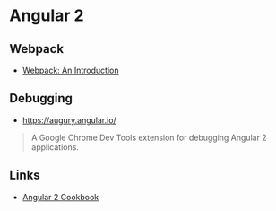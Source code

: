 # Angular 2
## Webpack
- [Webpack: An Introduction](https://angular.io/docs/ts/latest/guide/webpack.html)


## Debugging
- https://augury.angular.io/
> A Google Chrome Dev Tools extension for debugging Angular 2 applications.


## Links
- [Angular 2 Cookbook](http://ngcookbook.herokuapp.com/)
